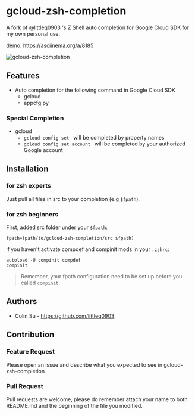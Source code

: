 gcloud-zsh-completion
=====================

A fork of @littleq0903 's Z Shell auto completion for Google Cloud SDK for my own personal use.

demo: https://asciinema.org/a/8185

![gcloud-zsh-completion](https://user-images.githubusercontent.com/69431253/155339034-1fe12661-f398-4857-a649-bf1ff0611df5.png)

## Features

* Auto completion for the following command in Google Cloud SDK
  - gcloud
  - appcfg.py

### Special Completion

* gcloud
  - `gcloud config set ` will be completed by property names
  - `gcloud config set account ` will be completed by your authorized Google account


## Installation

### for zsh experts

Just pull all files in src to your completion (e.g `$fpath`).

### for zsh beginners

First, added src folder under your `$fpath`:

```shell
fpath=(path/to/gcloud-zsh-completion/src $fpath)
```
if you haven't activate compdef and compinit mods in your `.zshrc`:

```shell
autoload -U compinit compdef
compinit
```

> Remember, your fpath configuration need to be set up before you called `compinit`.

## Authors

* Colin Su - https://github.com/littleq0903

## Contribution

### Feature Request

Please open an issue and describe what you expected to see in gcloud-zsh-completion

### Pull Request

Pull requests are welcome, please do remember attach your name to both README.md and the beginning of the file you modified.
